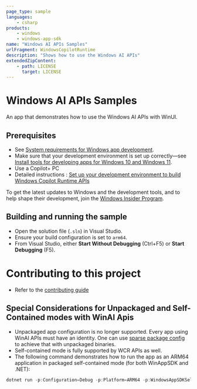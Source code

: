 ```yaml
---
page_type: sample
languages:
    - csharp
products:
    - windows
    - windows-app-sdk
name: "Windows AI APIs Samples"
urlFragment: WindowsCopilotRuntime
description: "Shows how to use the Windows AI APIs"
extendedZipContent:
    - path: LICENSE
      target: LICENSE
---
```


# Windows AI APIs Samples

An app that demonstrates how to use the Windows AI APIs with WinUI.

## Prerequisites

-   See
    [System requirements for Windows app development](https://docs.microsoft.com/windows/apps/windows-app-sdk/system-requirements).
-   Make sure that your development environment is set up correctly&mdash;see
    [Install tools for developing apps for Windows 10 and Windows 11](https://docs.microsoft.com/windows/apps/windows-app-sdk/set-up-your-development-environment).
-   Use a Copilot+ PC
-   Detailed instructions : [Set up your development environment to build Windows Copilot Runtime APIs](https://learn.microsoft.com/en-us/windows/ai/apis/model-setup)


To get the latest updates to Windows and the development tools, and to help shape their development,
join the [Windows Insider Program](https://insider.windows.com).

## Building and running the sample

-   Open the solution file (`.sln`) in Visual Studio.
-   Ensure your build configuration is set to `arm64`.
-   From Visual Studio, either **Start Without Debugging** (Ctrl+F5) or **Start Debugging** (F5).

# Contributing to this project
- Refer to the [contributing guide](./Contributing.md)

## Special Considerations for Unpackaged and Self-Contained modes with WinAI Apis

- Unpackaged app configuration is no longer supported. Every app using WinAI APIs must have an identity. One can use [sparse package config](https://learn.microsoft.com/en-us/windows/apps/desktop/modernize/grant-identity-to-nonpackaged-apps) to achieve that with unpackaged binaries.
- Self-contained mode is fully supported by WCR APIs as well.
- The following command demonstrates how to run the app as an ARM64 application in packaged self-contained mode (for both WinAppSDK and .NET):
```powershell
dotnet run -p:Configuration=Debug -p:Platform=ARM64 -p:WindowsAppSDKSelfContained=true -p:SelfContained=true.
```